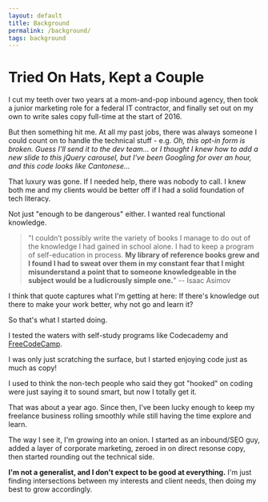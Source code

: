 ```yaml
---
layout: default
title: Background
permalink: /background/
tags: background
---
```

# Tried On Hats, Kept a Couple

I cut my teeth over two years at a mom-and-pop inbound agency, then took a junior marketing role for a federal IT contractor, and finally set out on my own to write sales copy full-time at the start of 2016.

But then something hit me. At all my past jobs, there was always someone I could count on to handle the technical stuff - e.g. *Oh, this opt-in form is broken. Guess I'll send it to the dev team...* or *I thought I knew how to add a new slide to this jQuery carousel, but I've been Googling for over an hour, and this code looks like Cantonese...*

That luxury was gone. If I needed help, there was nobody to call. I knew both me and my clients would be better off if I had a solid foundation of tech literacy.

Not just "enough to be dangerous" either. I wanted real functional knowledge.

>"I couldn’t possibly write the variety of books I manage to do out of the knowledge I had gained in school alone. I had to keep a program of self-education in process. **My library of reference books grew and I found I had to sweat over them in my constant fear that I might misunderstand a point that to someone knowledgeable in the subject would be a ludicrously simple one.**" 
-- Isaac Asimov

I think that quote captures what I'm getting at here: If there's knowledge out there to make your work better, why not go and learn it?

So that's what I started doing. 

I tested the waters with self-study programs like Codecademy and [FreeCodeCamp](https://www.freecodecamp.com).

I was only just scratching the surface, but I started enjoying code just as much as copy!

I used to think the non-tech people who said they got "hooked" on coding were just saying it to sound smart, but now I totally get it. 

That was about a year ago. Since then, I've been lucky enough to keep my freelance business rolling smoothly while still having the time explore and learn.

The way I see it, I'm growing into an onion. I started as an inbound/SEO guy, added a layer of corporate marketing, zeroed in on direct resonse copy, then started rounding out the technical side. 

**I'm not a generalist, and I don't expect to be good at everything.** I'm just finding intersections between my interests and client needs, then doing my best to grow accordingly. 



